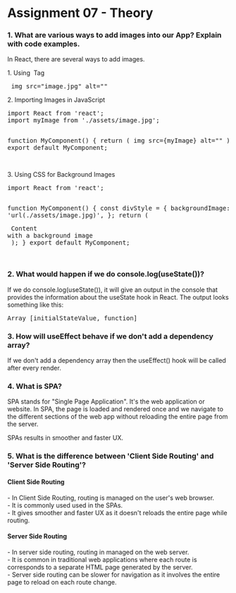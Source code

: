 # Assignment 07 - Theory

<h3>1. What are various ways to add images into our App? Explain with code examples.</h3>
<p>In React, there are several ways to add images.</p>
<p>1. Using <strong><img></strong> Tag</p>
<pre>
 img src="image.jpg" alt=""
</pre>
<p>2. Importing Images in JavaScript</p>
<pre>
import React from 'react';
import myImage from './assets/image.jpg';

function MyComponent() {
  return (
      img src={myImage} alt=""
  );
}
export default MyComponent;

</pre>
<p>3. Using CSS for Background Images</p>
<pre>
import React from 'react';

function MyComponent() {
  const divStyle = {
    backgroundImage: 'url(./assets/image.jpg)',
  };
  return (
    <div style={divStyle}>
      Content with a background image
    </div>
  );
}
export default MyComponent;

</pre>

<h3>2. What would happen if we do console.log(useState())?</h3>
<p>If we do console.log(useState()), it will give an output in the console that provides the information about the useState hook in React. The output looks something like this:</p>
<pre>Array [initialStateValue, function]</pre>

<h3>3. How will useEffect behave if we don't add a dependency array?</h3>
<p>If we don't add a dependency array then the useEffect() hook will be called after every render.</p>

<h3>4. What is SPA?</h3>
<p>SPA stands for "Single Page Application". It's the web application or website. In SPA, the page is loaded and rendered once and we navigate to the different sections of the web app without reloading the entire page from the server.</p>
<p>SPAs results in smoother and faster UX.</p>

<h3>5. What is the difference between 'Client Side Routing' and 'Server Side Routing'?</h3>
<h4>Client Side Routing</h4>
<p>
- In Client Side Routing, routing is managed on the user's web browser.<br/>
- It is commonly used used in the SPAs.<br/>
- It gives smoother and faster UX as it doesn't reloads the entire page while routing.
</p>
<h4>Server Side Routing</h4>
<p>
- In server side routing, routing in managed on the web server.<br/>
- It is common in traditional web applications where each route is corresponds to a separate HTML page generated by the server.<br/>
- Server side routing can be slower for navigation as it involves the entire page to reload on each route change.
</p>
